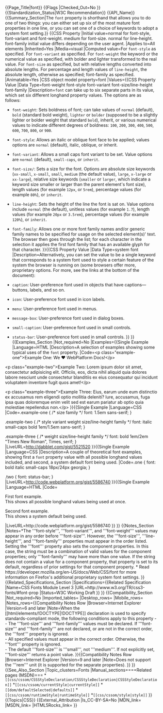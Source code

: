 {{Page_Title|font}}
{{Flags
|Checked_Out=No
}}
{{Standardization_Status|W3C Recommendation}}
{{API_Name}}
{{Summary_Section|The <code>font</code> property is shorthand that allows you to do one of two things: you can either set up six of the most mature font properties in one line, or you can set one of a choice of keywords to adopt a system font setting.}}
{{CSS Property
|Initial value=normal for font-style, font-variant and font-weight. medium for font-size. normal for line-height. font-family initial value differs depending on the user agent.
|Applies to=All elements
|Inherited=Yes
|Media=visual
|Computed value=For <code>font-style</code> as specified. For <code>font-variant</code> as specified. For <code>font-weight</code> the keyword or the numerical value as specified, with bolder and lighter transformed to the real value. For <code>font-size</code> as specified, but with relative lengths converted into absolute lengths. For percentage and length values of <code>line-height</code>, the absolute length, otherwise as specified; </code>font-family</code> as specified.
|Animatable=Yes
|CSS object model property=font
|Values={{CSS Property Value
|Data Type=font-weight font-style font-variant font-size/line-height font-family
|Description=<code>font</code> can take up to six separate parts in its value, which set six different longhand property values. The options are as follows:

* <code>font-weight</code>: Sets boldness of font; can take values of <code>normal</code> (default), <code>bold</code> (standard bold weight), <code>lighter</code> or <code>bolder</code> (supposed to be a slightly lighter or bolder weight that standard <code>bold</code>), inherit, or various numerical values to indicate different degrees of boldness: <code>100</code>, <code>200</code>, <code>300</code>, <code>400</code>, <code>500</code>, <code>600</code>, <code>700</code>, <code>800</code>, or <code>900</code>.
* <code>font-style</code>: Allows an italic or oblique font face to be applied; values options are <code>normal</code> (default), italic, oblique, or inherit.
* <code>font-variant</code>: Allows a small caps font variant to be set. Value options are <code>normal</code> (default), <code>small-caps</code>, or <code>inherit</code>.
* <code>font-size/</code>: Sets a size for the font. Options are absolute size keywords (<code>xx-small</code>, <code>x-small</code>, <code>small</code>, <code>medium</code> (the default value), <code>large</code>, <code>x-large</code> or <code>xx-large</code>), relative size keywords (<code>smaller</code> or <code>larger</code>, which indicate a keyword size smaller or larger than the parent element's font size), length values (for example <code>12px</code>, or <code>5rem</code>), percentage values (for example <code>80%</code>), or <code>inherit</code>.
* <code>line-height</code>: Sets the height of the line the font is sat on. Value options include <code>normal</code> (the default), unitless values (for example <code>1.7</code>), length values (for example <code>20px</code> or <code>3.5rem</code>), percentage values (for example <code>120%</code>), or <code>inherit</code>.
* <code>font-family</code>: Allows one or more font family names and/or generic family names to be specified for usage on the selected element(s)' text. The browser then goes through the list; for each character in the selection it applies the first font family that has an available glyph for that character.
}}{{CSS Property Value
|Data Type=system font
|Description=Alternatively, you can set the value to be a single keyword that corresponds to a system font used to style a certain feature of the system the browser is running on (some browsers offer more, proprietary options. For more, see the links at the bottom of the document): 

* <code>caption</code>: User-preference font used in objects that have captions—buttons, labels, and so on.
* <code>icon</code>: User-preference font used in icon labels.
* <code>menu</code>: User-preference font used in menus.
* <code>message-box</code>: User-preference font used in dialog boxes.
* <code>small-caption</code>: User-preference font used in small controls.
* <code>status-bar</code>: User-preference font used in small controls.
}}
}}
{{Examples_Section
|Not_required=No
|Examples={{Single Example
|Language=HTML
|Description=A selection of examples showing some typical uses of the <code>font</code> property.
|Code=&lt;p class="example-one"&gt;Example One: We &hearts; WebPlatform Docs!&lt;/p&gt;

&lt;p class="example-two"&gt;Example Two: Lorem ipsum dolor sit amet, consectetur adipisicing elit. Officiis, eos, dicta nihil aliquid quia dolores labore nesciunt unde consectetur blanditiis ex eius consequatur qui incidunt voluptatem inventore fugit quos amet!&lt;/p&gt;

&lt;p class="example-three"&gt;Example Three: Eius, earum unde eum distinctio ex accusamus rem eligendi optio mollitia deleniti? Iure, accusamus, fuga ipsa quas doloremque enim velit sed est earum pariatur ab optio quia molestiae repellendus non.&lt;/p&gt;
}}{{Single Example
|Language=CSS
|Code=.example-one {
  /*    size  family    */
  font: 1.5em sans-serif;
}

.example-two {
  /*    style  variant    weight size/line-height family    */
  font: italic small-caps bold   1em/1.5em        sans-serif; 
}

.example-three {
  /*    weight size/line-height family                         */
  font: bold   1em/2em          "Times New Roman", Times, serif;
}
|LiveURL=http://dabblet.com/gist/5521520
}}{{Single Example
|Language=CSS
|Description=A couple of theoretical font examples, showing first a <code>font</code> property value with all possible longhand values included, and second, a system default font being used.
|Code=.one {
  font: bold italic small-caps 18px/24px georgia;
}		

.two {
  font: status-bar;
}
|LiveURL=http://code.webplatform.org/gist/5586740
}}{{Single Example
|Language=HTML
|Code=<p class="one">First font example.<br>This shows all possible longhand values being used at once.</p>
<p class="two">Second font example.<br>This shows a system default being used.</p>
|LiveURL=http://code.webplatform.org/gist/5586740
}}
}}
{{Notes_Section
|Notes=*The '''font-style''', '''font-variant''', and '''font-weight''' values may appear in any order before '''font-size'''. However, the '''font-size''', '''line-height''', and '''font-family''' properties must appear in the order listed. Setting the '''font''' property also sets the component properties. In this case, the string must be a combination of valid values for the component properties; only '''font-family''' may have more than one value. 
If the string does not contain a value for a component property, that property is set to its default, regardless of prior settings for that component property.
* Read https://developer.mozilla.org/en-US/docs/Web/CSS/font for more information on Firefox's additional proprietary system font settings.
}}
{{Related_Specifications_Section
|Specifications={{Related Specification
|Name=CSS Fonts Module Level 3
|URL=http://www.w3.org/TR/css3-fonts/#font-prop
|Status=W3C Working Draft
}}
}}
{{Compatibility_Section
|Not_required=No
|Imported_tables=
|Desktop_rows=
|Mobile_rows=
|Notes_rows={{Compatibility Notes Row
|Browser=Internet Explorer
|Version=6 and later
|Note=When the [[html/elements/!DOCTYPE|!DOCTYPE]] declaration is used to specify standards-compliant mode, the following conditions apply to this property -<br/>- The '''font-size''' and '''font-family''' values must be declared. If '''font-size''' and '''font-family''' are not declared, or are not in the correct order, the '''font''' property is ignored.<br/>- All specified values must appear in the correct order. Otherwise, the '''font''' property is ignored.<br/>- The default '''font-size''' is '''small''', not '''medium'''. If not explicitly set, '''font-size''' returns a point value.
}}{{Compatibility Notes Row
|Browser=Internet Explorer
|Version=9 and later
|Note=Does not support the '''rem''' unit (it is supported for the separate properties).
}}
}}
{{See_Also_Section
|Topic_clusters=Fonts
|Manual_sections====Related pages (MSDN)===
*<code>[[css/cssom/CSSStyleDeclaration/CSSStyleDeclaration|CSSStyleDeclaration]]</code>
*<code>[[css/cssom/currentStyle|currentStyle]]</code>
*<code>[[dom/defaultSelected|defaults]]</code>
*<code>[[css/cssom/runtimeStyle|runtimeStyle]]</code>
*<code>[[css/cssom/style|style]]</code>
}}
{{Topics|CSS}}
{{External_Attribution
|Is_CC-BY-SA=No
|MDN_link=
|MSDN_link=
|HTML5Rocks_link=
}}